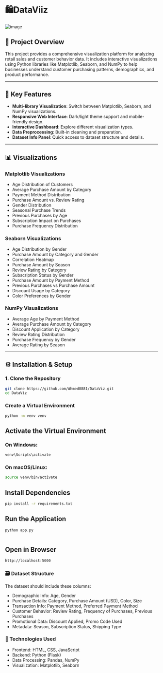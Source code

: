 # 🛍️DataViiz
![image](https://github.com/user-attachments/assets/dc8b9714-d411-42c4-b4f0-c6570f94804e)

## 📌 Project Overview
This project provides a comprehensive visualization platform for analyzing retail sales and customer behavior data. It includes interactive visualizations using Python libraries like Matplotlib, Seaborn, and NumPy to help businesses understand customer purchasing patterns, demographics, and product performance.

---

## 🚀 Key Features
- **Multi-library Visualization**: Switch between Matplotlib, Seaborn, and NumPy visualizations.
- **Responsive Web Interface**: Dark/light theme support and mobile-friendly design.
- **Interactive Dashboard**: Explore different visualization types.
- **Data Preprocessing**: Built-in cleaning and preparation.
- **Dataset Info Panel**: Quick access to dataset structure and details.

---

## 📊 Visualizations

### Matplotlib Visualizations
- Age Distribution of Customers  
- Average Purchase Amount by Category  
- Payment Method Distribution  
- Purchase Amount vs. Review Rating  
- Gender Distribution  
- Seasonal Purchase Trends  
- Previous Purchases by Age  
- Subscription Impact on Purchases  
- Purchase Frequency Distribution  

### Seaborn Visualizations
- Age Distribution by Gender  
- Purchase Amount by Category and Gender  
- Correlation Heatmap  
- Purchase Amount by Season  
- Review Rating by Category  
- Subscription Status by Gender  
- Purchase Amount by Payment Method  
- Previous Purchases vs Purchase Amount  
- Discount Usage by Category  
- Color Preferences by Gender  

### NumPy Visualizations
- Average Age by Payment Method  
- Average Purchase Amount by Category  
- Discount Application by Category  
- Review Rating Distribution  
- Purchase Frequency by Gender  
- Average Rating by Season  

---

## ⚙️ Installation & Setup

### 1. Clone the Repository
```bash
git clone https://github.com/Ahmed8881/DataViz.git
cd DataViz
```
### Create a Virtual Environment
```bash
python -m venv venv

```

##  Activate the Virtual Environment
### On Windows:
```bash
venv\Scripts\activate
```
### On macOS/Linux:
```bash
source venv/bin/activate

```
## Install Dependencies
```bash
pip install -r requirements.txt


```
##  Run the Application
```bash
python app.py



```
##  Open in Browser
```bash
http://localhost:5000
```

### 🗃️ Dataset Structure
The dataset should include these columns:
- Demographic Info: Age, Gender
- Purchase Details: Category, Purchase Amount (USD), Color, Size
- Transaction Info: Payment Method, Preferred Payment Method
- Customer Behavior: Review Rating, Frequency of Purchases, Previous Purchases
- Promotional Data: Discount Applied, Promo Code Used
- Metadata: Season, Subscription Status, Shipping Type
 ### 🧰 Technologies Used
- Frontend: HTML, CSS, JavaScript
- Backend: Python (Flask)
- Data Processing: Pandas, NumPy
- Visualization: Matplotlib, Seaborn


